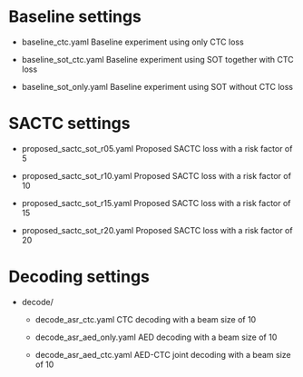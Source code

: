 Baseline settings
=================
- baseline_ctc.yaml
Baseline experiment using only CTC loss

- baseline_sot_ctc.yaml
Baseline experiment using SOT together with CTC loss

- baseline_sot_only.yaml
Baseline experiment using SOT without CTC loss


SACTC settings
==============
- proposed_sactc_sot_r05.yaml
Proposed SACTC loss with a risk factor of 5

- proposed_sactc_sot_r10.yaml
Proposed SACTC loss with a risk factor of 10

- proposed_sactc_sot_r15.yaml
Proposed SACTC loss with a risk factor of 15

- proposed_sactc_sot_r20.yaml
Proposed SACTC loss with a risk factor of 20


Decoding settings
=================
- decode/
  - decode_asr_ctc.yaml
  CTC decoding with a beam size of 10

  - decode_asr_aed_only.yaml
  AED decoding with a beam size of 10
 
  - decode_asr_aed_ctc.yaml 
  AED-CTC joint decoding with a beam size of 10

